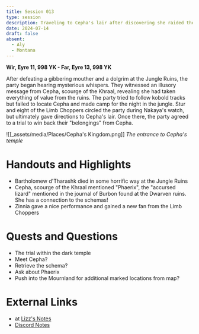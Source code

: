 ```yaml
---
title: Session 013
type: session
description: Traveling to Cepha's lair after discovering she raided the Dhakaani ruins.
date: 2024-07-14
draft: false
absent:
  - Aly
  - Montana
---
```

**Wir, Eyre 11, 998 YK - Far, Eyre 13, 998 YK**

After defeating a gibbering mouther and a dolgrim at the Jungle Ruins, the party began hearing mysterious whispers. They witnessed an illusory message from Cepha, scourge of the Khraal, revealing she had taken everything of value from the ruins. The party tried to follow kobold tracks but failed to locate Cepha and made camp for the night in the jungle. Stur and eight of the Limb Choppers circled the party during Nakaya's watch, but ultimately gave directions to Cepha's lair. Once there, the party agreed to a trial to win back their "belongings" from Cepha.

![[_assets/media/Places/Cepha's Kingdom.png]]
*The entrance to Cepha's temple*
# Handouts and Highlights
- Bartholomew d'Tharashk died in some horrific way at the Jungle Ruins  
- Cepha, scourge of the Khraal mentioned "Phaerix", the "accursed lizard" mentioned in the journal of Burbon found at the Dwarven ruins. She has a connection to the schemas!  
- Zinnia gave a nice performance and gained a new fan from the Limb Choppers
# Quests and Questions
- The trial within the dark temple  
- Meet Cepha?  
- Retrieve the schema?  
- Ask about Phaerix  
- Push into the Mournland for additional marked locations from map?
# External Links
- at [Lizz's Notes](https://docs.google.com/document/d/1J33aBWlHE9Q3B2MMNnUZiaMUoW-X7qpKUtETTQmvalc/edit)
- [Discord Notes](https://discord.com/channels/283480767844057088/1208993465531105380/1262173814750576731)